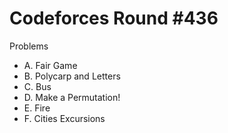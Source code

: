# Codeforces Round \#436

Problems
* A. Fair Game
* B. Polycarp and Letters
* C. Bus
* D. Make a Permutation!
* E. Fire
* F. Cities Excursions
